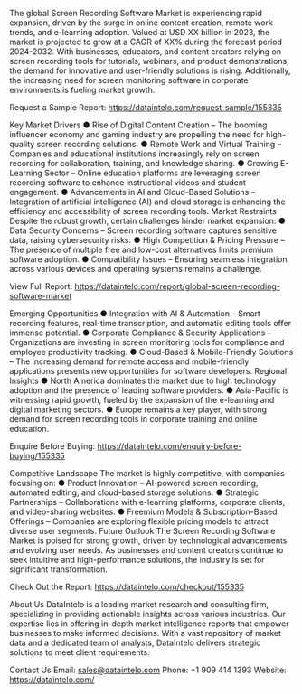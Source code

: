The global Screen Recording Software Market is experiencing rapid expansion, driven by the surge in online content creation, remote work trends, and e-learning adoption. Valued at USD XX billion in 2023, the market is projected to grow at a CAGR of XX% during the forecast period 2024-2032.
With businesses, educators, and content creators relying on screen recording tools for tutorials, webinars, and product demonstrations, the demand for innovative and user-friendly solutions is rising. Additionally, the increasing need for screen monitoring software in corporate environments is fueling market growth.

Request a Sample Report: https://dataintelo.com/request-sample/155335

Key Market Drivers
●	Rise of Digital Content Creation – The booming influencer economy and gaming industry are propelling the need for high-quality screen recording solutions.
●	Remote Work and Virtual Training – Companies and educational institutions increasingly rely on screen recording for collaboration, training, and knowledge sharing.
●	Growing E-Learning Sector – Online education platforms are leveraging screen recording software to enhance instructional videos and student engagement.
●	Advancements in AI and Cloud-Based Solutions – Integration of artificial intelligence (AI) and cloud storage is enhancing the efficiency and accessibility of screen recording tools.
Market Restraints
Despite the robust growth, certain challenges hinder market expansion:
●	Data Security Concerns – Screen recording software captures sensitive data, raising cybersecurity risks.
●	High Competition & Pricing Pressure – The presence of multiple free and low-cost alternatives limits premium software adoption.
●	Compatibility Issues – Ensuring seamless integration across various devices and operating systems remains a challenge.

View Full Report: https://dataintelo.com/report/global-screen-recording-software-market

Emerging Opportunities
●	Integration with AI & Automation – Smart recording features, real-time transcription, and automatic editing tools offer immense potential.
●	Corporate Compliance & Security Applications – Organizations are investing in screen monitoring tools for compliance and employee productivity tracking.
●	Cloud-Based & Mobile-Friendly Solutions – The increasing demand for remote access and mobile-friendly applications presents new opportunities for software developers.
Regional Insights
●	North America dominates the market due to high technology adoption and the presence of leading software providers.
●	Asia-Pacific is witnessing rapid growth, fueled by the expansion of the e-learning and digital marketing sectors.
●	Europe remains a key player, with strong demand for screen recording tools in corporate training and online education.

Enquire Before Buying: https://dataintelo.com/enquiry-before-buying/155335

Competitive Landscape
The market is highly competitive, with companies focusing on:
●	Product Innovation – AI-powered screen recording, automated editing, and cloud-based storage solutions.
●	Strategic Partnerships – Collaborations with e-learning platforms, corporate clients, and video-sharing websites.
●	Freemium Models & Subscription-Based Offerings – Companies are exploring flexible pricing models to attract diverse user segments.
Future Outlook
The Screen Recording Software Market is poised for strong growth, driven by technological advancements and evolving user needs. As businesses and content creators continue to seek intuitive and high-performance solutions, the industry is set for significant transformation.

Check Out the Report: https://dataintelo.com/checkout/155335

About Us
DataIntelo is a leading market research and consulting firm, specializing in providing actionable insights across various industries. Our expertise lies in offering in-depth market intelligence reports that empower businesses to make informed decisions. With a vast repository of market data and a dedicated team of analysts, DataIntelo delivers strategic solutions to meet client requirements.

Contact Us
Email: sales@dataintelo.com
Phone: +1 909 414 1393
Website: https://dataintelo.com/

